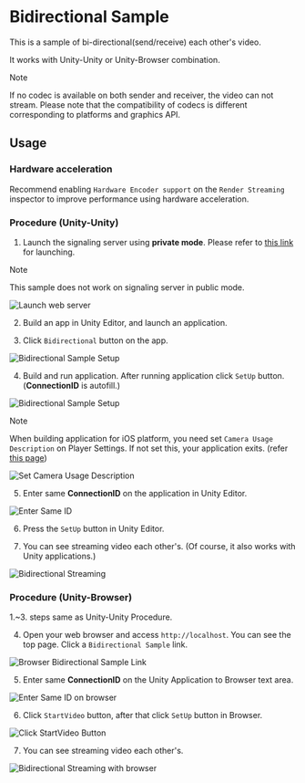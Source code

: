 # Bidirectional Sample

This is a sample of bi-directional(send/receive) each other's video.

It works with Unity-Unity or Unity-Browser combination.

> [!NOTE]
> If no codec is available on both sender and receiver, the video can not stream. Please note that the compatibility of codecs is different corresponding to platforms and graphics API.

## Usage

### Hardware acceleration 

Recommend enabling `Hardware Encoder support` on the `Render Streaming` inspector to improve performance using hardware acceleration.

### Procedure (Unity-Unity)

1) Launch the signaling server using **private mode**. Please refer to [this link](webapp.md) for launching.

> [!NOTE]
> This sample does not work on signaling server in public mode.

![Launch web server](images/launch_webserver_private_mode.png)

2) Build an app in Unity Editor, and launch an application.

3) Click `Bidirectional` button on the app.

![Bidirectional Sample Setup](images/open_bidirectional_scene.png)

4) Build and run application. After running application click `SetUp` button. (**ConnectionID** is autofill.)

![Bidirectional Sample Setup](images/sample_bidirectional_setup.png)

> [!NOTE]
> When building application for iOS platform, you need set `Camera Usage Description` on Player Settings.
> If not set this, your application exits. (refer [this page](https://developer.apple.com/library/archive/documentation/General/Reference/InfoPlistKeyReference/Articles/CocoaKeys.html#//apple_ref/doc/uid/TP40009251-SW24))

![Set Camera Usage Description](images/sample_bidirectional_camerausagedescription.png)

5) Enter same **ConnectionID** on the application in Unity Editor.

![Enter Same ID](images/sample_bidirectional_entersameid.png)

6) Press the `SetUp` button in Unity Editor.

7) You can see streaming video each other's. (Of course, it also works with Unity applications.)

![Bidirectional Streaming](images/sample_bidirectional_streaming.png)

### Procedure (Unity-Browser)

1.~3. steps same as Unity-Unity Procedure. 

4) Open your web browser and access `http://localhost`. You can see the top page. Click a `Bidirectional Sample` link.

![Browser Bidirectional Sample Link](images/browser_mainpage_bidirectional.png)

5) Enter same **ConnectionID** on the Unity Application to Browser text area.

![Enter Same ID on browser](images/sample_bidirectional_entersameid_browser.png)

6) Click `StartVideo` button, after that click `SetUp` button in Browser.

![Click StartVideo Button](images/browser_bidirectional_sample_startvideo.png)

7) You can see streaming video each other's.

![Bidirectional Streaming with browser](images/sample_bidirectional_streaming_with_browser.png)